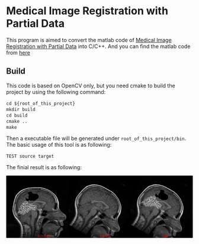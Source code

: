 # Medical Image Registration with Partial Data
This program is aimed to convert the matlab code of [Medical Image Registration with Partial Data](http://cn.bing.com/academic/profile?id=325daecba3ffa26a7f37f56a28ed066b&encoded=0&v=paper_preview&mkt=zh-cn#) into C/C++. And you can find the matlab code from [here](http://www.cs.dartmouth.edu/farid/)

## Build
This code is based on OpenCV only, but you need cmake to build the project by using the following command:
```
cd ${root_of_this_project}
mkdir build
cd build
cmake ..
make
```

Then a executable file will be generated under `root_of_this_project/bin`. The basic usage of this tool is as following:
```
TEST source target
```

The finial result is as following:

![result](./data/canvas.jpg)
